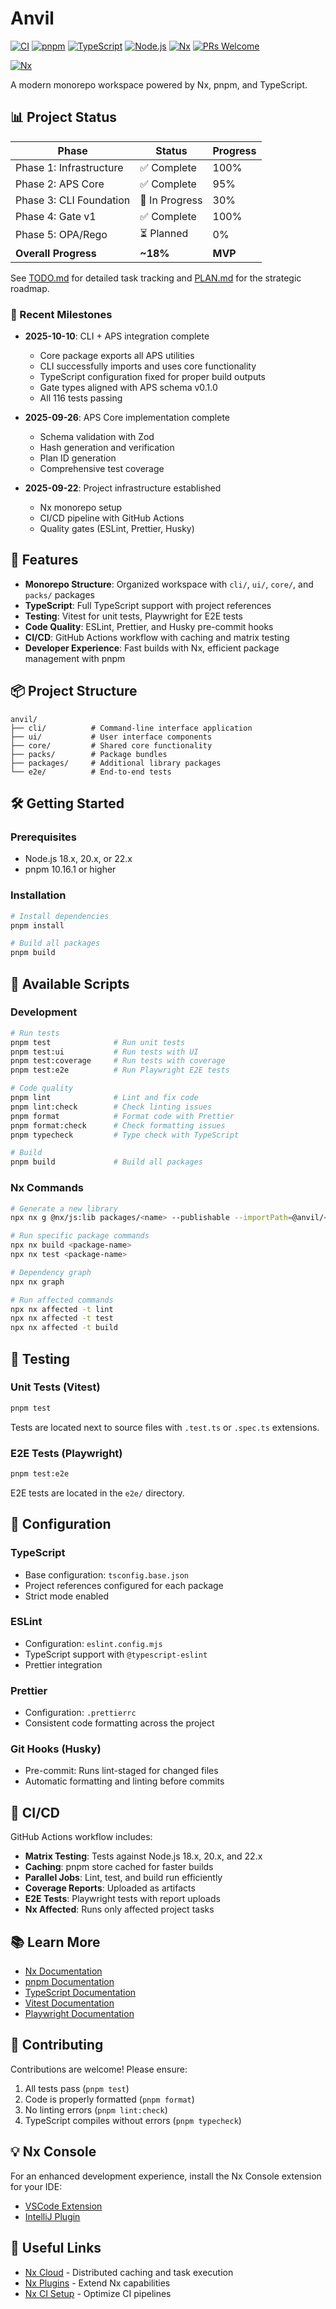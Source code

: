 # Anvil

[![CI](https://github.com/EddaCraft/anvil-001/actions/workflows/ci.yml/badge.svg)](https://github.com/EddaCraft/anvil-001/actions/workflows/ci.yml)
[![pnpm](https://img.shields.io/badge/maintained%20with-pnpm-cc00ff.svg?style=flat-square)](https://pnpm.io/)
[![TypeScript](https://img.shields.io/badge/TypeScript-5.9-blue.svg?style=flat-square)](https://www.typescriptlang.org/)
[![Node.js](https://img.shields.io/badge/Node.js->=18.0.0-339933.svg?style=flat-square&logo=node.js&logoColor=white)](https://nodejs.org/)
[![Nx](https://img.shields.io/badge/Nx-21.5.2-143055.svg?style=flat-square)](https://nx.dev)
[![PRs Welcome](https://img.shields.io/badge/PRs-welcome-brightgreen.svg?style=flat-square)](http://makeapullrequest.com)

[![Nx](https://raw.githubusercontent.com/nrwl/nx/master/images/nx-logo.png)](https://nx.dev)

A modern monorepo workspace powered by Nx, pnpm, and TypeScript.

## 📊 Project Status

| Phase                   | Status         | Progress |
| ----------------------- | -------------- | -------- |
| Phase 1: Infrastructure | ✅ Complete    | 100%     |
| Phase 2: APS Core       | ✅ Complete    | 95%      |
| Phase 3: CLI Foundation | 🚧 In Progress | 30%      |
| Phase 4: Gate v1        | ✅ Complete    | 100%     |
| Phase 5: OPA/Rego       | ⏳ Planned     | 0%       |
| **Overall Progress**    | **~18%**       | **MVP**  |

See [TODO.md](./TODO.md) for detailed task tracking and [PLAN.md](./PLAN.md) for
the strategic roadmap.

### 🎉 Recent Milestones

- **2025-10-10**: CLI + APS integration complete
  - Core package exports all APS utilities
  - CLI successfully imports and uses core functionality
  - TypeScript configuration fixed for proper build outputs
  - Gate types aligned with APS schema v0.1.0
  - All 116 tests passing

- **2025-09-26**: APS Core implementation complete
  - Schema validation with Zod
  - Hash generation and verification
  - Plan ID generation
  - Comprehensive test coverage

- **2025-09-22**: Project infrastructure established
  - Nx monorepo setup
  - CI/CD pipeline with GitHub Actions
  - Quality gates (ESLint, Prettier, Husky)

## 🚀 Features

- **Monorepo Structure**: Organized workspace with `cli/`, `ui/`, `core/`, and
  `packs/` packages
- **TypeScript**: Full TypeScript support with project references
- **Testing**: Vitest for unit tests, Playwright for E2E tests
- **Code Quality**: ESLint, Prettier, and Husky pre-commit hooks
- **CI/CD**: GitHub Actions workflow with caching and matrix testing
- **Developer Experience**: Fast builds with Nx, efficient package management
  with pnpm

## 📦 Project Structure

```
anvil/
├── cli/          # Command-line interface application
├── ui/           # User interface components
├── core/         # Shared core functionality
├── packs/        # Package bundles
├── packages/     # Additional library packages
└── e2e/          # End-to-end tests
```

## 🛠️ Getting Started

### Prerequisites

- Node.js 18.x, 20.x, or 22.x
- pnpm 10.16.1 or higher

### Installation

```bash
# Install dependencies
pnpm install

# Build all packages
pnpm build
```

## 📜 Available Scripts

### Development

```bash
# Run tests
pnpm test              # Run unit tests
pnpm test:ui           # Run tests with UI
pnpm test:coverage     # Run tests with coverage
pnpm test:e2e          # Run Playwright E2E tests

# Code quality
pnpm lint              # Lint and fix code
pnpm lint:check        # Check linting issues
pnpm format            # Format code with Prettier
pnpm format:check      # Check formatting issues
pnpm typecheck         # Type check with TypeScript

# Build
pnpm build             # Build all packages
```

### Nx Commands

```bash
# Generate a new library
npx nx g @nx/js:lib packages/<name> --publishable --importPath=@anvil/<name>

# Run specific package commands
npx nx build <package-name>
npx nx test <package-name>

# Dependency graph
npx nx graph

# Run affected commands
npx nx affected -t lint
npx nx affected -t test
npx nx affected -t build
```

## 🧪 Testing

### Unit Tests (Vitest)

```bash
pnpm test
```

Tests are located next to source files with `.test.ts` or `.spec.ts` extensions.

### E2E Tests (Playwright)

```bash
pnpm test:e2e
```

E2E tests are located in the `e2e/` directory.

## 🔧 Configuration

### TypeScript

- Base configuration: `tsconfig.base.json`
- Project references configured for each package
- Strict mode enabled

### ESLint

- Configuration: `eslint.config.mjs`
- TypeScript support with `@typescript-eslint`
- Prettier integration

### Prettier

- Configuration: `.prettierrc`
- Consistent code formatting across the project

### Git Hooks (Husky)

- Pre-commit: Runs lint-staged for changed files
- Automatic formatting and linting before commits

## 🚀 CI/CD

GitHub Actions workflow includes:

- **Matrix Testing**: Tests against Node.js 18.x, 20.x, and 22.x
- **Caching**: pnpm store cached for faster builds
- **Parallel Jobs**: Lint, test, and build run efficiently
- **Coverage Reports**: Uploaded as artifacts
- **E2E Tests**: Playwright tests with report uploads
- **Nx Affected**: Runs only affected project tasks

## 📚 Learn More

- [Nx Documentation](https://nx.dev)
- [pnpm Documentation](https://pnpm.io)
- [TypeScript Documentation](https://www.typescriptlang.org/docs/)
- [Vitest Documentation](https://vitest.dev)
- [Playwright Documentation](https://playwright.dev)

## 🤝 Contributing

Contributions are welcome! Please ensure:

1. All tests pass (`pnpm test`)
2. Code is properly formatted (`pnpm format`)
3. No linting errors (`pnpm lint:check`)
4. TypeScript compiles without errors (`pnpm typecheck`)

## 💡 Nx Console

For an enhanced development experience, install the Nx Console extension for
your IDE:

- [VSCode Extension](https://marketplace.visualstudio.com/items?itemName=nrwl.angular-console)
- [IntelliJ Plugin](https://plugins.jetbrains.com/plugin/15000-nx-console)

## 🔗 Useful Links

- [Nx Cloud](https://nx.app) - Distributed caching and task execution
- [Nx Plugins](https://nx.dev/concepts/nx-plugins) - Extend Nx capabilities
- [Nx CI Setup](https://nx.dev/ci/intro/ci-with-nx) - Optimize CI pipelines

